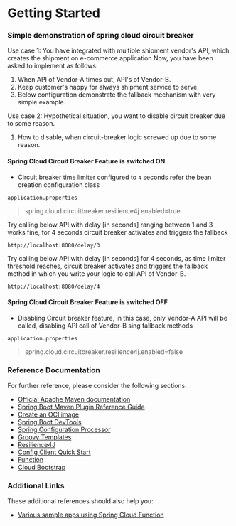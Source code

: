 # Getting Started

### Simple demonstration of spring cloud circuit breaker

Use case 1: You have integrated with multiple shipment vendor's API, which creates the shipment on e-commerce application
Now, you have been asked to implement as follows:
1. When API of Vendor-A times out, API's of Vendor-B.
2. Keep customer's happy for always shipment service to serve.
3. Below configuration demonstrate the fallback mechanism with very simple example.

Use case 2: Hypothetical situation, you want to disable circuit breaker due to some reason.
1. How to disable, when circuit-breaker logic screwed up due to some reason.


#### Spring Cloud Circuit Breaker Feature is switched ON
* Circuit breaker time limiter configured to ```4``` seconds refer the bean creation configuration class

```application.properties```
>spring.cloud.circuitbreaker.resilience4j.enabled=true

Try calling below API with delay [in seconds] ranging between 1 and 3 works fine, for 4 seconds circuit breaker activates and triggers the fallback

```http://localhost:8080/delay/3```

Try calling below API with delay [in seconds] for 4 seconds, as time limiter threshold reaches, circuit breaker activates and triggers the fallback method in which you write your logic to call API of Vendor-B.

```http://localhost:8080/delay/4```

#### Spring Cloud Circuit Breaker Feature is switched OFF
* Disabling Circuit breaker feature, in this case, only Vendor-A API will be called, disabling API call of Vendor-B sing fallback methods

```application.properties```
>spring.cloud.circuitbreaker.resilience4j.enabled=false

### Reference Documentation
For further reference, please consider the following sections:

* [Official Apache Maven documentation](https://maven.apache.org/guides/index.html)
* [Spring Boot Maven Plugin Reference Guide](https://docs.spring.io/spring-boot/docs/2.5.2/maven-plugin/reference/html/)
* [Create an OCI image](https://docs.spring.io/spring-boot/docs/2.5.2/maven-plugin/reference/html/#build-image)
* [Spring Boot DevTools](https://docs.spring.io/spring-boot/docs/2.5.2/reference/htmlsingle/#using-boot-devtools)
* [Spring Configuration Processor](https://docs.spring.io/spring-boot/docs/2.5.2/reference/htmlsingle/#configuration-metadata-annotation-processor)
* [Groovy Templates](https://docs.spring.io/spring-boot/docs/2.5.2/reference/htmlsingle/#boot-features-spring-mvc-template-engines)
* [Resilience4J](https://cloud.spring.io/spring-cloud-static/spring-cloud-circuitbreaker/current/reference/html)
* [Config Client Quick Start](https://docs.spring.io/spring-cloud-config/docs/current/reference/html/#_client_side_usage)
* [Function](https://cloud.spring.io/spring-cloud-function/)
* [Cloud Bootstrap](https://spring.io/projects/spring-cloud-commons)

### Additional Links
These additional references should also help you:

* [Various sample apps using Spring Cloud Function](https://github.com/spring-cloud/spring-cloud-function/tree/master/spring-cloud-function-samples)

